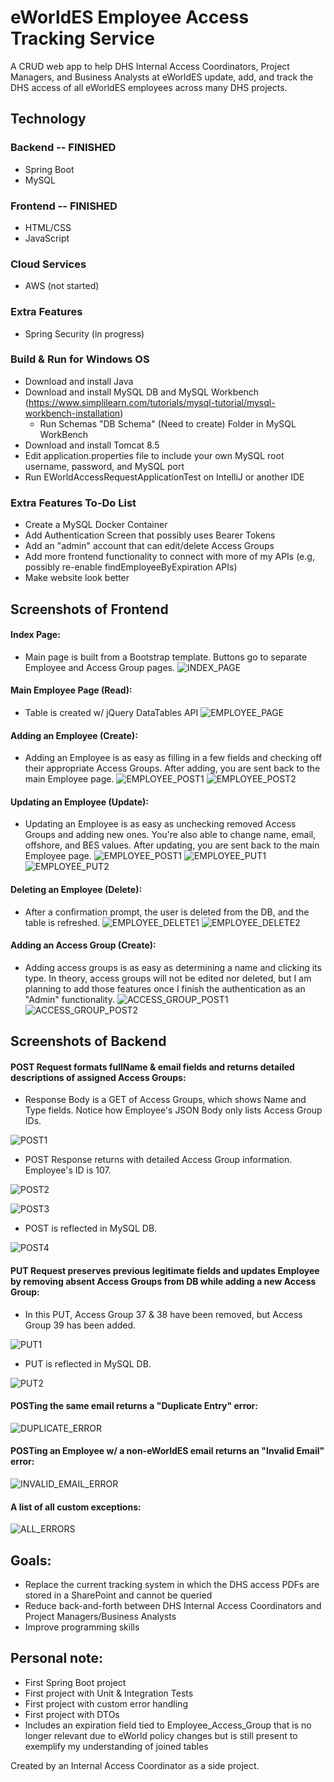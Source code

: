 # eWorldES Employee Access Tracking Service

A CRUD web app to help DHS Internal Access Coordinators, Project Managers, and Business Analysts at eWorldES update, add, and track the DHS access of all eWorldES employees across many DHS projects. 


## Technology

### Backend -- FINISHED
- Spring Boot
- MySQL
### Frontend -- FINISHED
- HTML/CSS 
- JavaScript
### Cloud Services
- AWS (not started)
### Extra Features
- Spring Security (in progress)

### Build & Run for Windows OS
- Download and install Java
- Download and install MySQL DB and MySQL Workbench (https://www.simplilearn.com/tutorials/mysql-tutorial/mysql-workbench-installation)
    - Run Schemas "DB Schema" (Need to create) Folder in MySQL WorkBench
- Download and install Tomcat 8.5
- Edit application.properties file to include your own MySQL root username, password, and MySQL port
- Run EWorldAccessRequestApplicationTest on IntelliJ or another IDE

### Extra Features To-Do List
- Create a MySQL Docker Container
- Add Authentication Screen that possibly uses Bearer Tokens
- Add an "admin" account that can edit/delete Access Groups
- Add more frontend functionality to connect with more of my APIs (e.g, possibly re-enable findEmployeeByExpiration APIs)
- Make website look better

## Screenshots of Frontend
#### Index Page:
* Main page is built from a Bootstrap template. Buttons go to separate Employee and Access Group pages.
![INDEX_PAGE](screenshots/INDEX_PAGE.png)
#### Main Employee Page (Read):
* Table is created w/ jQuery DataTables API
![EMPLOYEE_PAGE](screenshots/EMPLOYEE_PAGE.jpg)
#### Adding an Employee (Create):
* Adding an Employee is as easy as filling in a few fields and checking off their appropriate Access Groups. After adding, you are sent back to the main Employee page.
![EMPLOYEE_POST1](screenshots/EMPLOYEE_POST1.jpg)
![EMPLOYEE_POST2](screenshots/EMPLOYEE_POST2.jpg)
#### Updating an Employee (Update):
* Updating an Employee is as easy as unchecking removed Access Groups and adding new ones. You're also able to change name, email, offshore, and BES values. After updating, you are sent back to the main Employee page.
![EMPLOYEE_POST1](screenshots/EMPLOYEE_POST1.jpg)
![EMPLOYEE_PUT1](screenshots/EMPLOYEE_PUT1.jpg)
![EMPLOYEE_PUT2](screenshots/EMPLOYEE_PUT2.jpg)
#### Deleting an Employee (Delete):
* After a confirmation prompt, the user is deleted from the DB, and the table is refreshed.
![EMPLOYEE_DELETE1](screenshots/EMPLOYEE_DELETE1.jpg)
![EMPLOYEE_DELETE2](screenshots/EMPLOYEE_DELETE2.jpg)
#### Adding an Access Group (Create):
* Adding access groups is as easy as determining a name and clicking its type. In theory, access groups will not be edited nor deleted, but I am planning to add those features once I finish the authentication as an "Admin" functionality. 
![ACCESS_GROUP_POST1](screenshots/ACCESS_GROUP_POST1.jpg)
![ACCESS_GROUP_POST2](screenshots/ACCESS_GROUP_POST2.jpg)

## Screenshots of Backend
#### POST Request formats fullName & email fields and returns detailed descriptions of assigned Access Groups:
  
* Response Body is a GET of Access Groups, which shows Name and Type fields. Notice how Employee's JSON Body only lists Access Group IDs.

![POST1](screenshots/POST1.jpg)

* POST Response returns with detailed Access Group information. Employee's ID is 107.

![POST2](screenshots/POST2.jpg)

![POST3](screenshots/POST3.jpg)

* POST is reflected in MySQL DB.

![POST4](screenshots/POST4.jpg)

#### PUT Request preserves previous legitimate fields and updates Employee by removing absent Access Groups from DB while adding a new Access Group:

* In this PUT, Access Group 37 & 38 have been removed, but Access Group 39 has been added.

![PUT1](screenshots/PUT1.jpg)

* PUT is reflected in MySQL DB.

![PUT2](screenshots/PUT2.jpg)

#### POSTing the same email returns a "Duplicate Entry" error:

![DUPLICATE_ERROR](screenshots/DUPLICATE_ERROR.jpg)

#### POSTing an Employee w/ a non-eWorldES email returns an "Invalid Email" error:

![INVALID_EMAIL_ERROR](screenshots/INVALID_EMAIL_ERROR.jpg)

#### A list of all custom exceptions:

![ALL_ERRORS](screenshots/ALL_ERRORS.jpg)

## Goals: 
- Replace the current tracking system in which the DHS access PDFs are stored in a SharePoint and cannot be queried 
- Reduce back-and-forth between DHS Internal Access Coordinators and Project Managers/Business Analysts 
- Improve programming skills

## Personal note: 
- First Spring Boot project 
- First project with Unit & Integration Tests
- First project with custom error handling
- First project with DTOs 
- Includes an expiration field tied to Employee_Access_Group that is no longer relevant due to eWorld policy changes but
is still present to exemplify my understanding of joined tables

Created by an Internal Access Coordinator as a side project.
